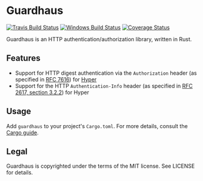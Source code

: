 # Guardhaus

[![Travis Build Status](https://travis-ci.org/malept/guardhaus.svg?branch=master)](https://travis-ci.org/malept/guardhaus)
[![Windows Build Status](https://ci.appveyor.com/api/projects/status/ig2r95lqjn71bawb/branch/master?svg=true)](https://ci.appveyor.com/project/malept/guardhaus/branch/master)
[![Coverage Status](https://coveralls.io/repos/malept/guardhaus/badge.svg?branch=master&service=github)](https://coveralls.io/github/malept/guardhaus?branch=master)

Guardhaus is an HTTP authentication/authorization library, written in Rust.

## Features

* Support for HTTP digest authentication via the `Authorization` header (as specified in
  [RFC 7616](https://tools.ietf.org/html/rfc7616)) for [Hyper](http://hyper.rs)
* Support for the HTTP `Authentication-Info` header (as specified in
  [RFC 2617, section 3.2.2](https://tools.ietf.org/html/rfc2617#section-3.2.3)) for Hyper

## Usage

Add `guardhaus` to your project's `Cargo.toml`. For more details, consult the
[Cargo guide](http://doc.crates.io/guide.html#adding-dependencies).

## Legal

Guardhaus is copyrighted under the terms of the MIT license. See LICENSE for details.
